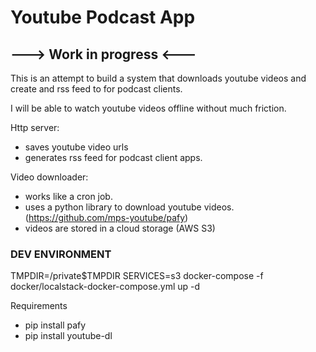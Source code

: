 # Youtube Podcast App

## ---> Work in progress <--- 


This is an attempt to build a system that downloads youtube videos
and create and rss feed to for podcast clients. 

I will be able to watch youtube videos offline without much friction. 

Http server:

* saves youtube video urls
* generates rss feed for podcast client apps.


Video downloader:
* works like a cron job.
* uses a python library to download youtube videos. (https://github.com/mps-youtube/pafy)
* videos are stored in a cloud storage (AWS S3)


### DEV ENVIRONMENT
 TMPDIR=/private$TMPDIR SERVICES=s3 docker-compose -f docker/localstack-docker-compose.yml up -d
 

Requirements
 * pip install pafy
 * pip install youtube-dl

